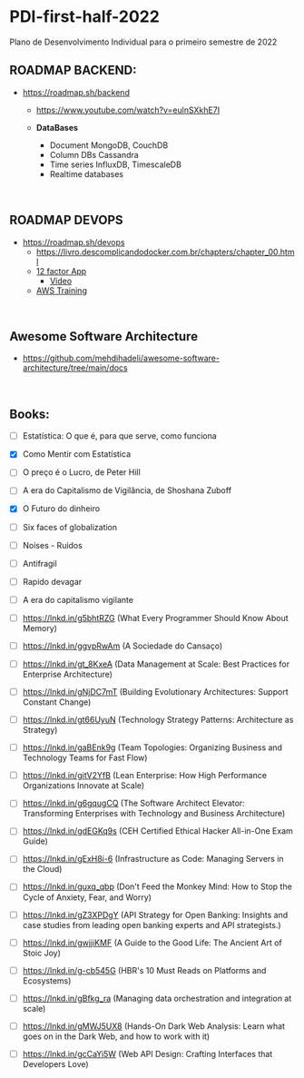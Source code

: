 # PDI-first-half-2022
Plano de Desenvolvimento Individual para o primeiro semestre de 2022


## ROADMAP BACKEND:
- https://roadmap.sh/backend
  -   https://www.youtube.com/watch?v=eulnSXkhE7I   
  
  -   **DataBases**
      -   Document MongoDB, CouchDB
      -   Column DBs Cassandra
      -   Time series InfluxDB, TimescaleDB
      -   Realtime databases

<br>

## ROADMAP DEVOPS
- https://roadmap.sh/devops
  - https://livro.descomplicandodocker.com.br/chapters/chapter_00.html
  - [12 factor App](https://12factor.net/pt_br/)
    - [Video](https://www.youtube.com/watch?v=gpJgtED36U4&list)
  - [AWS Training](https://digitalcloud.training/aws-sysops-administrator-associate-free-practice-exam-questions/)   

<br>

## Awesome Software Architecture
- https://github.com/mehdihadeli/awesome-software-architecture/tree/main/docs

<br>

## Books:
- [ ] Estatística: O que é, para que serve, como funciona
- [X] Como Mentir com Estatística
- [ ] O preço é o Lucro, de Peter Hill
- [ ] A era do Capitalismo de Vigilância, de Shoshana Zuboff
- [X] O Futuro do dinheiro
- [ ] Six faces of globalization
- [ ] Noises - Ruidos
- [ ] Antifragil
- [ ] Rapido devagar
- [ ] A era do capitalismo vigilante
- [ ] https://lnkd.in/g5bhtRZG (What Every Programmer Should Know About Memory)
- [ ] https://lnkd.in/ggvpRwAm (A Sociedade do Cansaço)
- [ ] https://lnkd.in/gt_8KxeA (Data Management at Scale: Best Practices for Enterprise Architecture)
- [ ] https://lnkd.in/gNjDC7mT (Building Evolutionary Architectures: Support Constant Change)
- [ ] https://lnkd.in/gt66UyuN (Technology Strategy Patterns: Architecture as Strategy)
- [ ] https://lnkd.in/gaBEnk9g (Team Topologies: Organizing Business and Technology Teams for Fast Flow)
- [ ] https://lnkd.in/gitV2YfB (Lean Enterprise: How High Performance Organizations Innovate at Scale)
- [ ] https://lnkd.in/g6gqugCQ (The Software Architect Elevator: Transforming Enterprises with Technology and Business Architecture)
- [ ] https://lnkd.in/gdEGKq9s (CEH Certified Ethical Hacker All-in-One Exam Guide)
- [ ] https://lnkd.in/gExH8i-6 (Infrastructure as Code: Managing Servers in the Cloud)
- [ ] https://lnkd.in/guxq_qbp (Don't Feed the Monkey Mind: How to Stop the Cycle of Anxiety, Fear, and Worry)
- [ ] https://lnkd.in/gZ3XPDgY (API Strategy for Open Banking: Insights and case studies from leading open banking experts and API strategists.)
- [ ] https://lnkd.in/gwjjiKMF (A Guide to the Good Life: The Ancient Art of Stoic Joy)
- [ ] https://lnkd.in/g-cb545G (HBR's 10 Must Reads on Platforms and Ecosystems)
- [ ] https://lnkd.in/gBfkg_ra (Managing data orchestration and integration at scale)
- [ ] https://lnkd.in/gMWJ5UX8 (Hands-On Dark Web Analysis: Learn what goes on in the Dark Web, and how to work with it)
- [ ] https://lnkd.in/gcCaYi5W (Web API Design: Crafting Interfaces that Developers Love)


